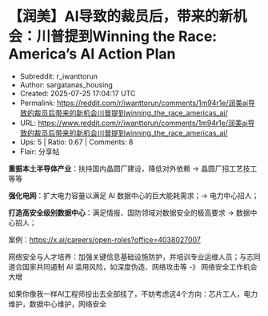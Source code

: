 # 【润美】AI导致的裁员后，带来的新机会：川普提到Winning the Race: America’s AI Action Plan

- Subreddit: r_iwanttorun
- Author: sargatanas_housing
- Created: 2025-07-25 17:04:17 UTC
- Permalink: https://reddit.com/r/iwanttorun/comments/1m94r1e/润美ai导致的裁员后带来的新机会川普提到winning_the_race_americas_ai/
- URL: https://www.reddit.com/r/iwanttorun/comments/1m94r1e/润美ai导致的裁员后带来的新机会川普提到winning_the_race_americas_ai/
- Ups: 5 | Ratio: 0.67 | Comments: 8
- Flair: 分享帖


**重振本土半导体产业**：扶持国内晶圆厂建设，降低对外依赖 -\>
晶圆厂招工艺技工等等

**强化电网**：扩大电力容量以满足 AI 数据中心的巨大能耗需求；-\>
电力中心招人；

**打造高安全级别数据中心**：满足情报、国防领域对数据安全的极高要求 -\>
数据中心招人；

案例：<https://x.ai/careers/open-roles?office=4038027007>

网络安全与人才培养：加强关键信息基础设施防护，并培训专业运维人员；与志同道合国家共同遏制
AI 滥用风险，如深度伪造、网络攻击等 -》 网络安全工作机会大增

如果你像我一样AI工程师投出去全部挂了，不妨考虑这4个方向：芯片工人，电力维护，数据中心维护，网络安全

